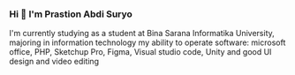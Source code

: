 ### Hi 👋 I'm Prastion Abdi Suryo 
 I'm currently studying as a student at Bina Sarana Informatika University, majoring in information technology
 my ability to operate software: microsoft office, PHP, Sketchup Pro, Figma, Visual studio code, Unity and good UI design and video editing
<!--
**PrastionAS/PrastionAS** is a ✨ _special_ ✨ repository because its `README.md` (this file) appears on your GitHub profile.

Here are some ideas to get you started:

- 🔭 I'm currently studying as a student at Bina Sarana Informatika University, majoring in information technology
- 🌱 I’m currently learning ...
- 👯 I’m looking to collaborate on ...
- 🤔 I’m looking for help with ...
- 💬 Ask me about ...
- 📫 How to reach me: ...
- 😄 my ability to operate software: microsoft office, PHP, Sketchup Pro, Figma, Visual studio code, Unity and good UI design and video editing
- ⚡ Fun fact: ...

-->
